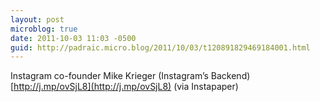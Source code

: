 ```yaml
---
layout: post
microblog: true
date: 2011-10-03 11:03 -0500
guid: http://padraic.micro.blog/2011/10/03/t120891829469184001.html
---
```

Instagram co-founder Mike Krieger (Instagram’s Backend) [http://j.mp/ovSjL8](http://j.mp/ovSjL8) (via Instapaper)
